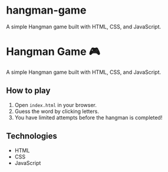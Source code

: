 # hangman-game
A simple Hangman game built with HTML, CSS, and JavaScript.
# Hangman Game 🎮

A simple Hangman game built with HTML, CSS, and JavaScript.

## How to play
1. Open `index.html` in your browser.
2. Guess the word by clicking letters.
3. You have limited attempts before the hangman is completed!

## Technologies
- HTML
- CSS
- JavaScript

